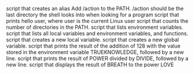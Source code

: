 script that creates an alias
Add /action to the PATH. /action should be the last directory the shell looks into when looking for a program
script that prints hello user, where user is the current Linux user
script that counts the number of directories in the PATH.
script that lists environment variables.
script that lists all local variables and environment variables, and functions.
script that creates a new local variable.
script that creates a new global variable.
script that prints the result of the addition of 128 with the value stored in the environment variable TRUEKNOWLEDGE, followed by a new line.
script that prints the result of POWER divided by DIVIDE, followed by a new line.
script that displays the result of BREATH to the power LOVE
